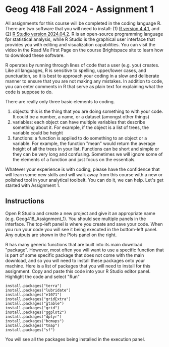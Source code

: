 # Geog 418 Fall 2024 - Assignment 1
All assignments for this course will be completed in the coding language R. There are two software that you will need to install: (1) [R version 4.4.1](https://www.r-project.org/), and (2) [R Studio version 2024.04.2](https://posit.co/download/rstudio-desktop/). R is an open-source programming language fpr statistical analysis, while R Studio is the graphical user interface that provides you with editing and visualization capabilities. You can visit the video in the Read Me First Page on the course Brightspace site to learn how to download these software. 

R operates by running through lines of code that a user (e.g. you) creates. Like all languages, R is sensitive to spelling, upper/lower cases, and punctuation, so it is best to approach your coding in a slow and deliberate manner to ensure that you are not making any mistakes. In addition to code, you can enter comments in R that serve as plain text for explaining what the code is suppose to do.

There are really only three basic elements to coding. 
1. objects: this is the thing that you are doing something to with your code. It could be a number, a name, or a dataset (amongst other things)
2. variables: each object can have multiple variables that describe something about it. For example, if the object is a list of trees, the variable could be height
3. functions: a function is applied to do something to an object or a variable. For example, the function "mean" would return the average height of all the trees in your list. Functions can be short and simple or they can be very long and confusing. Sometimes we will ignore some of the elements of a function and just focus on the essentials.

Whatever your experience is with coding, please have the confidence that will learn some new skills and will walk away from this course with a new or polished tool in your analytical toolbelt. You can do it, we can help. Let's get started with Assignment 1.


## Instructions
Open R Studio and create a new project and give it an appropriate name (e.g. Geog418_Assignment_1). You should see multiple panels in the interface. The top-left panel is where you create and save your code. When you run your code you will see it being executed in the bottom-left panel. Any outputs are shown in the Plots panel on the right.

R has many generic functions that are built into its main download "package". However, most often you will want to use a specific function that is part of some specific package that does not come with the main download, and so you will need to install these packages onto your machine. Here is a list of packages that you will need to install for this assignment. Copy and paste this code into your R Studio editor panel. Highlight the code and select "Run"

```
install.packages("terra")
install.packages("lubridate")
install.packages("e1071")
install.packages("gridExtra")
install.packages("gtable")
install.packages("grid")
install.packages("ggplot2")
install.packages("dplyr")
install.packages("bcmaps")
install.packages("tmap")
install.packages("sf")
```
You will see all the packages being installed in the execution panel.





